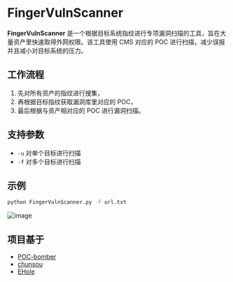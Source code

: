 # FingerVulnScanner

**FingerVulnScanner** 是一个根据目标系统指纹进行专项漏洞扫描的工具，旨在大量资产里快速取得外网权限。该工具使用 CMS 对应的 POC 进行扫描，减少误报并且减小对目标系统的压力。

## 工作流程

1. 先对所有资产的指纹进行搜集，
2. 再根据目标指纹获取漏洞库里对应的 POC，
3. 最后根据与资产相对应的 POC 进行漏洞扫描。

## 支持参数

- `-u` 对单个目标进行扫描
- `-f` 对多个目标进行扫描

## 示例

```bash
python FingerVulnScanner.py -f url.txt
```
![image](https://github.com/user-attachments/assets/77d12e48-8f19-4ad3-a358-eaeee68032aa)

## 项目基于

- [POC-bomber](https://github.com/tr0uble-mAker/POC-bomber)
- [chunsou](https://github.com/Funsiooo/chunsou)
- [EHole](https://github.com/EdgeSecurityTeam/EHole)
